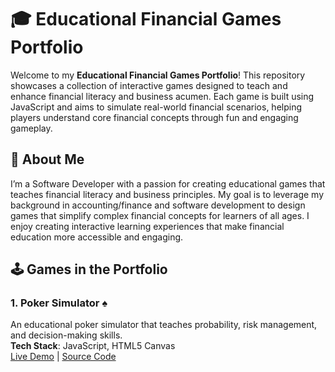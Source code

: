 # 🎓 Educational Financial Games Portfolio

Welcome to my **Educational Financial Games Portfolio**! This repository showcases a collection of interactive games designed to teach and enhance financial literacy and business acumen. Each game is built using JavaScript and aims to simulate real-world financial scenarios, helping players understand core financial concepts through fun and engaging gameplay.

## 💼 About Me

I’m a Software Developer with a passion for creating educational games that teaches financial literacy and business principles. My goal is to leverage my background in accounting/finance and software development to design games that simplify complex financial concepts for learners of all ages. I enjoy creating interactive learning experiences that make financial education more accessible and engaging.

## 🕹️ Games in the Portfolio

### 1. **Poker Simulator** ♠️  
An educational poker simulator that teaches probability, risk management, and decision-making skills.  
**Tech Stack**: JavaScript, HTML5 Canvas  
[Live Demo](#) | [Source Code](#)

